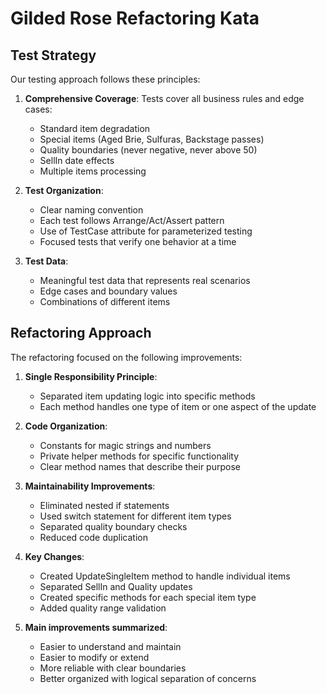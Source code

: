 # Gilded Rose Refactoring Kata

## Test Strategy

Our testing approach follows these principles:

1. **Comprehensive Coverage**: Tests cover all business rules and edge cases:
   - Standard item degradation
   - Special items (Aged Brie, Sulfuras, Backstage passes)
   - Quality boundaries (never negative, never above 50)
   - SellIn date effects
   - Multiple items processing

2. **Test Organization**:
   - Clear naming convention
   - Each test follows Arrange/Act/Assert pattern
   - Use of TestCase attribute for parameterized testing
   - Focused tests that verify one behavior at a time

3. **Test Data**:
   - Meaningful test data that represents real scenarios
   - Edge cases and boundary values
   - Combinations of different items

## Refactoring Approach

The refactoring focused on the following improvements:

1. **Single Responsibility Principle**:
   - Separated item updating logic into specific methods
   - Each method handles one type of item or one aspect of the update

2. **Code Organization**:
   - Constants for magic strings and numbers
   - Private helper methods for specific functionality
   - Clear method names that describe their purpose

3. **Maintainability Improvements**:
   - Eliminated nested if statements
   - Used switch statement for different item types
   - Separated quality boundary checks
   - Reduced code duplication

4. **Key Changes**:
   - Created UpdateSingleItem method to handle individual items
   - Separated SellIn and Quality updates
   - Created specific methods for each special item type
   - Added quality range validation

5. **Main improvements summarized**:
   - Easier to understand and maintain
   - Easier to modify or extend
   - More reliable with clear boundaries
   - Better organized with logical separation of concerns
   